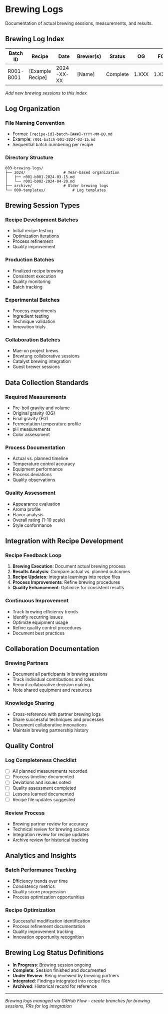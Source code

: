 # Brewing Logs

Documentation of actual brewing sessions, measurements, and results.

## Brewing Log Index

| Batch ID | Recipe | Date | Brewer(s) | Status | OG | FG | ABV | Rating |
|----------|--------|------|-----------|--------|----|----|-----|--------|
| R001-B001 | [Example Recipe] | 2024-XX-XX | [Name] | Complete | 1.XXX | 1.XXX | X.X% | X/10 |

*Add new brewing sessions to this index*

## Log Organization

### File Naming Convention
- Format: `[recipe-id]-batch-[###]-YYYY-MM-DD.md`
- Example: `r001-batch-001-2024-03-15.md`
- Sequential batch numbering per recipe

### Directory Structure
```
003-brewing-logs/
├── 2024/                 # Year-based organization
│   ├── r001-b001-2024-03-15.md
│   └── r001-b002-2024-04-20.md
├── archive/              # Older brewing logs
└── 000-templates/            # Log templates
```

## Brewing Session Types

### Recipe Development Batches
- Initial recipe testing
- Optimization iterations
- Process refinement
- Quality improvement

### Production Batches
- Finalized recipe brewing
- Consistent execution
- Quality monitoring
- Batch tracking

### Experimental Batches
- Process experiments
- Ingredient testing
- Technique validation
- Innovation trials

### Collaboration Batches
- Mae-on project brews
- Brewtung collaborative sessions
- Catalyst brewing integration
- Guest brewer sessions

## Data Collection Standards

### Required Measurements
- Pre-boil gravity and volume
- Original gravity (OG)
- Final gravity (FG)
- Fermentation temperature profile
- pH measurements
- Color assessment

### Process Documentation
- Actual vs. planned timeline
- Temperature control accuracy
- Equipment performance
- Process deviations
- Quality observations

### Quality Assessment
- Appearance evaluation
- Aroma profile
- Flavor analysis
- Overall rating (1-10 scale)
- Style conformance

## Integration with Recipe Development

### Recipe Feedback Loop
1. **Brewing Execution**: Document actual brewing process
2. **Results Analysis**: Compare actual vs. planned outcomes
3. **Recipe Updates**: Integrate learnings into recipe files
4. **Process Improvements**: Refine brewing procedures
5. **Quality Enhancement**: Optimize for consistent results

### Continuous Improvement
- Track brewing efficiency trends
- Identify recurring issues
- Optimize equipment usage
- Refine quality control procedures
- Document best practices

## Collaboration Documentation

### Brewing Partners
- Document all participants in brewing sessions
- Track individual contributions and roles
- Record collaborative decision making
- Note shared equipment and resources

### Knowledge Sharing
- Cross-reference with partner brewing logs
- Share successful techniques and processes
- Document collaborative innovations
- Maintain brewing partnership history

## Quality Control

### Log Completeness Checklist
- [ ] All planned measurements recorded
- [ ] Process timeline documented
- [ ] Deviations and issues noted
- [ ] Quality assessment completed
- [ ] Lessons learned documented
- [ ] Recipe file updates suggested

### Review Process
- Brewing partner review for accuracy
- Technical review for brewing science
- Integration review for recipe updates
- Archive review for historical tracking

## Analytics and Insights

### Batch Performance Tracking
- Efficiency trends over time
- Consistency metrics
- Quality score progression
- Process optimization opportunities

### Recipe Optimization
- Successful modification identification
- Process refinement documentation
- Quality improvement tracking
- Innovation opportunity recognition

## Brewing Log Status Definitions

- **In Progress**: Brewing session ongoing
- **Complete**: Session finished and documented
- **Under Review**: Being reviewed by brewing partners
- **Integrated**: Findings integrated into recipe files
- **Archived**: Historical record for reference

---

*Brewing logs managed via GitHub Flow - create branches for brewing sessions, PRs for log integration*
